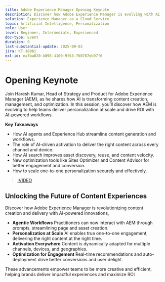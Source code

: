 ```yaml
---
title: Adobe Experience Manager Opening Keynote
description: Discover how Adobe Experience Manager is evolving with AI. Explore agentic workflows, AI search, personalization at scale, and smarter content optimization.
solution: Experience Manager as a Cloud Service
topic: Artificial Intelligence, Personalization
role: User
level: Beginner, Intermediate, Experienced
doc-type: Event
duration: 0
last-substantial-update: 2025-09-03
jira: KT-18861
exl-id: eafba020-b895-4100-9f63-760787eb97f6
---
```

# Opening Keynote
 
Join Haresh Kumar, Head of Strategy and Product for Adobe Experience Manager (AEM), as he shares how AI is transforming content creation, management, and optimization. In this session, you’ll discover how AEM is evolving to help teams deliver personalization at scale and drive ROI with AI-powered workflows.  

**Key Takeaways**

* How AI agents and Experience Hub streamline content generation and workflows.  
* The role of AI-driven activation to deliver the right content across every channel and device.  
* How AI search improves asset discovery, reuse, and content velocity.  
* New optimization tools like Sites Optimizer and Content Advisor for better engagement and conversion.  
* How to scale one-to-one personalization securely and effectively.  

>[!VIDEO](https://video.tv.adobe.com/v/3471386/?learn=on&enablevpops)


## Unlocking the Future of Content Experiences

Discover how Adobe Experience Manager is revolutionizing content creation and delivery with AI-powered innovations,

* **Agentic Workflows** Practitioners can now interact with AEM through prompts, streamlining page and asset creation.
* **Personalization at Scale** AI enables true one-to-one engagement, delivering the right content at the right time.
* **Activation Everywhere** Content is dynamically adapted for multiple channels, devices, and geographies.
* **Optimization for Engagement** Real-time recommendations and auto-deployment drive better conversions and user delight.

These advancements empower teams to be more creative and efficient, helping brands deliver impactful experiences and maximize ROI
